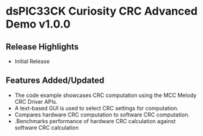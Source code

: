 # dsPIC33CK Curiosity CRC Advanced Demo v1.0.0

## Release Highlights
- Initial Release

## Features Added/Updated
- The code example showcases CRC computation using the MCC Melody CRC Driver APIs.
- A text-based GUI is used to select CRC settings for computation.
- Compares hardware CRC computation to software CRC computation.
- .Benchmarks performance of hardware CRC calculation against software CRC calculation
